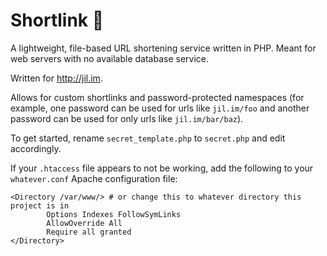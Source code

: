# Shortlink :link:

A lightweight, file-based URL shortening service written in PHP. Meant for web servers with no available database service.

Written for <http://jil.im>.

Allows for custom shortlinks and password-protected namespaces (for example, one password can be used for urls like `jil.im/foo` and another password can be used for only urls like `jil.im/bar/baz`).

To get started, rename `secret_template.php` to `secret.php` and edit accordingly.

If your `.htaccess` file appears to not be working, add the following to your `whatever.conf` Apache configuration file:

```
<Directory /var/www/> # or change this to whatever directory this project is in
        Options Indexes FollowSymLinks
        AllowOverride All
        Require all granted
</Directory>
```
